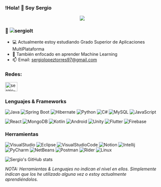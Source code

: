 ### !Hola! :wave: Soy Sergio

<div align="center">
<img src="https://media.giphy.com/media/NTur7XlVDUdqM/giphy.gif">
</div>


### :eyes:   <span align="left"> <img src="https://komarev.com/ghpvc/?username=sergiolt&label=Profile%20views&color=0e75b6&style=flat" alt="sergiolt" /> </span>


 - :computer: Actualmente estoy estudiando Grado Superior de Aplicaciones MultiPlataforma 
 - :book: También enfocado en aprender Machine Learning
 - :mailbox: Email: sergiolopeztorres97@gmail.com
 
 ### Redes:

<a href="https://linkedin.com/in/sergio-lopez-torres" target="blank"><img align="center" src="https://raw.githubusercontent.com/rahuldkjain/github-profile-readme-generator/master/src/images/icons/Social/linked-in-alt.svg" alt="sergio-lopez-torres" height="30" width="40" /></a>


 

### Lenguajes & Frameworks

![Java](https://img.shields.io/badge/-Java-435?&logo=Java&logoColor=ffffff)
![Spring Boot](https://img.shields.io/badge/-Spring%20Boot-435?&logo=springboot)
![Hibernate](https://img.shields.io/badge/-Hibernate-435?&logo=hibernate)
![Python](https://img.shields.io/badge/-Python-435?&logo=python)
![C#](https://img.shields.io/badge/-CSharp-435?&logo=csharp)
![MySQL](https://img.shields.io/badge/-SQL-435?&logo=MySQL&logoColor=4479A1)
![JavaScript](https://img.shields.io/badge/-JavaScript-435?&logo=JavaScript&logoColor=ddc508)

![React](https://img.shields.io/badge/-React-435?&logo=react)
![MongoDB](https://img.shields.io/badge/-Mongodb-435?&logo=mongodb)
![Kotlin](https://img.shields.io/badge/-Kotlin-435?&logo=kotlin)
![Android](https://img.shields.io/badge/-Android%20Studio-435?&logo=android)
![Unity](https://img.shields.io/badge/-Unity-435?&logo=unity)
![Flutter](https://img.shields.io/badge/-Flutter-435?&logo=flutter)
![Firebase](https://img.shields.io/badge/-Firebase-435?&logo=firebase)

### Herramientas
![VisualStudio](https://img.shields.io/badge/-Visual%20Studio-000?&logo=visual-studio&logoColor=b70cee)
![Eclipse](https://img.shields.io/badge/-Eclipse-000?&logo=eclipse&logoColor=3b016b)
![VisualStudioCode](https://img.shields.io/badge/-Visual%20Studio%20Code-000?&logo=visual-studio-code&logoColor=0b6eec)
![Notion](https://img.shields.io/badge/-Notion-000?&logo=notion)
![Intellij](https://img.shields.io/badge/-Intellij-000?&logo=intellij-idea)
![PyCharm](https://img.shields.io/badge/-PyCharm-000?&logo=pycharm)
![NetBeans](https://img.shields.io/badge/-NetBeans-000?&logo=apache-netbeans-ide)
![Postman](https://img.shields.io/badge/-Postman-000?&logo=postman)
![Rider](https://img.shields.io/badge/-Rider-000?&logo=rider)
![Linux](https://img.shields.io/badge/-Linux-000?&logo=linux)

![Sergio's GitHub stats](https://github-readme-stats.vercel.app/api?username=sergiolt&count_private=true&show_icons=true)


<i>NOTA: Herramientas & Lenguajes no indican el nivel en ellos. Simplemente indican que los he utilizado alguna vez o estoy actualmente aprendiéndolos.</i>



